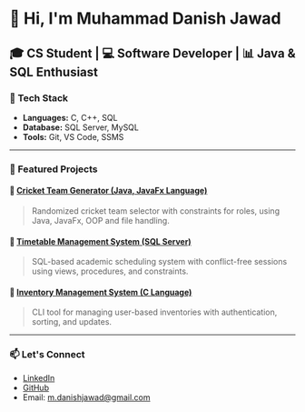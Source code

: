 # 👋 Hi, I'm Muhammad Danish Jawad

🎓 CS Student | 💻 Software Developer | 📊 Java & SQL Enthusiast
---

### 🔧 Tech Stack
- **Languages:** C, C++, SQL
- **Database:** SQL Server, MySQL
- **Tools:** Git, VS Code, SSMS

---

### 📂 Featured Projects

#### 📌 [Cricket Team Generator (Java, JavaFx Language)](https://github.com/danishjawad/cricket-team-generator)
> Randomized cricket team selector with constraints for roles, using Java, JavaFx, OOP and file handling.

#### 📌 [Timetable Management System (SQL Server)](https://github.com/danishjawad/timetable-management-system)
> SQL-based academic scheduling system with conflict-free sessions using views, procedures, and constraints.

#### 📌 [Inventory Management System (C Language)](https://github.com/danishjawad/inventory-management)
> CLI tool for managing user-based inventories with authentication, sorting, and updates.

---

### 📫 Let's Connect

- [LinkedIn](https://www.linkedin.com/in/muhammad-danish-jawad-73b241366)
- [GitHub](https://github.com/danishjawad)
- Email: m.danishjawad@gmail.com
